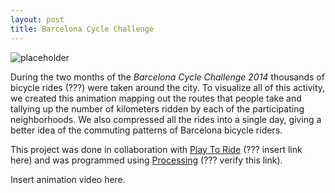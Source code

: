 ```yaml
---
layout: post
title: Barcelona Cycle Challenge
---
```


![placeholder](01/Images/Barcelona_Cycle_Challenge.png "Large example image")

During the two months of the *Barcelona Cycle Challenge 2014* thousands of bicycle rides (???) were taken around the city. To visualize all of this activity, we created this animation mapping out the routes that people take and tallying up the number of kilometers ridden by each of the participating neighborhoods. We also compressed all the rides into a single day, giving a better idea of the commuting patterns of Barcelona bicycle riders.

This project was done in collaboration with <a href="?????">Play To Ride</a> (??? insert link here) and was programmed using <a href="http://processing.org">Processing</a> (??? verify this link).

Insert animation video here.